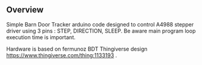 ## Overview
Simple Barn Door Tracker arduino code designed to control A4988 stepper driver using 3 pins : STEP, DIRECTION, SLEEP.
Be aware main program loop execution time is important.

Hardware is based on fermunoz BDT Thingiverse design https://www.thingiverse.com/thing:1133193 .
